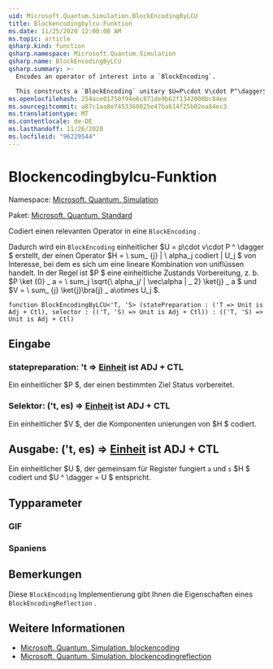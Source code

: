 ```yaml
---
uid: Microsoft.Quantum.Simulation.BlockEncodingByLCU
title: Blockencodingbylcu-Funktion
ms.date: 11/25/2020 12:00:00 AM
ms.topic: article
qsharp.kind: function
qsharp.namespace: Microsoft.Quantum.Simulation
qsharp.name: BlockEncodingByLCU
qsharp.summary: >-
  Encodes an operator of interest into a `BlockEncoding`.

  This constructs a `BlockEncoding` unitary $U=P\cdot V\cdot P^\dagger$ that encodes some operator $H=\sum_{j}|\alpha_j|U_j$ of interest that is a linear combination of unitaries. Typically, $P$ is a state preparation unitary such that $P\ket{0}\_a=\sum_j\sqrt{\alpha_j/\|\vec\alpha\|\_2}\ket{j}\_a$, and $V=\sum_{j}\ket{j}\bra{j}\_a\otimes U_j$.
ms.openlocfilehash: 254ace01750f94e6c871de9b62f1342000bc84ea
ms.sourcegitcommit: a87c1aa8e7453360025e47ba614f25b02ea84ec3
ms.translationtype: MT
ms.contentlocale: de-DE
ms.lasthandoff: 11/26/2020
ms.locfileid: "96229544"
---
```

# <a name="blockencodingbylcu-function"></a>Blockencodingbylcu-Funktion

Namespace: [Microsoft. Quantum. Simulation](xref:Microsoft.Quantum.Simulation)

Paket: [Microsoft. Quantum. Standard](https://nuget.org/packages/Microsoft.Quantum.Standard)


Codiert einen relevanten Operator in eine `BlockEncoding` .

Dadurch wird ein `BlockEncoding` einheitlicher $U = p\cdot v\cdot P ^ \dagger $ erstellt, der einen Operator $H = \ sum_ {j} | \ alpha_j codiert | U_j $ von Interesse, bei dem es sich um eine lineare Kombination von uniflüssen handelt. In der Regel ist $P $ eine einheitliche Zustands Vorbereitung, z. b. $P \ket {0} \_ a = \ sum_j \sqrt{\ alpha_j/ \| \vec\alpha \| \_ 2} \ket{j} \_ a $ und $V = \ sum_ {j} \ket{j}\bra{j} \_ a\otimes U_j $.

```qsharp
function BlockEncodingByLCU<'T, 'S> (statePreparation : ('T => Unit is Adj + Ctl), selector : (('T, 'S) => Unit is Adj + Ctl)) : (('T, 'S) => Unit is Adj + Ctl)
```


## <a name="input"></a>Eingabe

### <a name="statepreparation--t--unit--is-adj--ctl"></a>statepreparation: 't => [Einheit](xref:microsoft.quantum.lang-ref.unit)  ist ADJ + CTL

Ein einheitlicher $P $, der einen bestimmten Ziel Status vorbereitet.


### <a name="selector--ts--unit--is-adj--ctl"></a>Selektor: ('t, es) => [Einheit](xref:microsoft.quantum.lang-ref.unit)  ist ADJ + CTL

Ein einheitlicher $V $, der die Komponenten unierungen von $H $ codiert.



## <a name="output--ts--unit--is-adj--ctl"></a>Ausgabe: ('t, es) => [Einheit](xref:microsoft.quantum.lang-ref.unit)  ist ADJ + CTL

Ein einheitlicher $U $, der gemeinsam für Register fungiert `a` und `s` $H $ codiert und $U ^ \dagger = U $ entspricht.

## <a name="type-parameters"></a>Typparameter

### <a name="t"></a>GIF


### <a name="s"></a>Spaniens



## <a name="remarks"></a>Bemerkungen

Diese `BlockEncoding` Implementierung gibt Ihnen die Eigenschaften eines `BlockEncodingReflection` .

## <a name="see-also"></a>Weitere Informationen

- [Microsoft. Quantum. Simulation. blockencoding](xref:Microsoft.Quantum.Simulation.BlockEncoding)
- [Microsoft. Quantum. Simulation. blockencodingreflection](xref:Microsoft.Quantum.Simulation.BlockEncodingReflection)